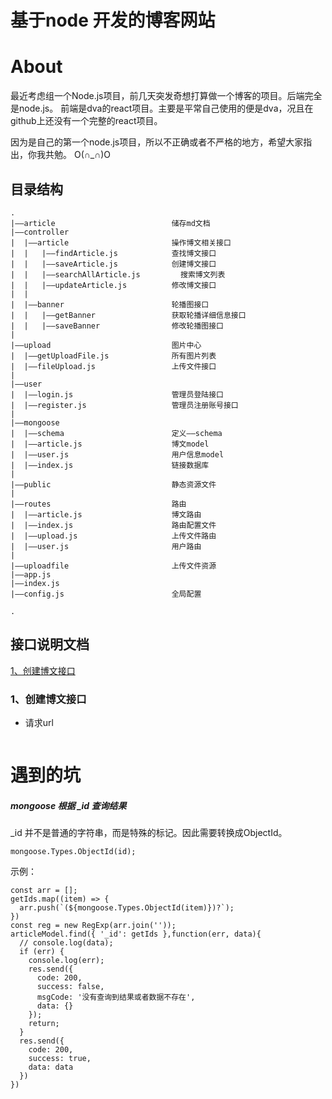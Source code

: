 # 基于node 开发的博客网站


# About

  最近考虑组一个Node.js项目，前几天突发奇想打算做一个博客的项目。后端完全是node.js。 前端是dva的react项目。主要是平常自己使用的便是dva，况且在github上还没有一个完整的react项目。

  因为是自己的第一个node.js项目，所以不正确或者不严格的地方，希望大家指出，你我共勉。  O(∩_∩)O

## 目录结构

```
.
|——article                          储存md文档
|——controller
|  |——article                       操作博文相关接口
|  |   |——findArticle.js            查找博文接口           
|  |   |——saveArticle.js            创建博文接口
|  |   |——searchAllArticle.js	      搜索博文列表
|  |   |——updateArticle.js          修改博文接口
|  |
|  |——banner                        轮播图接口
|  |   |——getBanner                 获取轮播详细信息接口
|  |   |——saveBanner                修改轮播图接口
|
|——upload                           图片中心
|  |——getUploadFile.js              所有图片列表
|  |——fileUpload.js                 上传文件接口
|
|——user
|  |——login.js                      管理员登陆接口
|  |——register.js                   管理员注册账号接口
|
|——mongoose
|  |——schema                        定义——schema
|  |——article.js                    博文model
|  |——user.js                       用户信息model
|  |——index.js                      链接数据库
|
|——public                           静态资源文件
|
|——routes                           路由
|  |——article.js                    博文路由
|  |——index.js                      路由配置文件
|  |——upload.js                     上传文件路由
|  |——user.js                       用户路由
|
|——uploadfile                       上传文件资源
|——app.js                            
|——index.js
|——config.js                        全局配置

.
```


## 接口说明文档

  [1、创建博文接口](#1)<br/>







  ###   1、创建博文接口

  + 请求url
  
  ```
  
  ```


# 遇到的坑

##### mongoose 根据 _id 查询结果

_id 并不是普通的字符串，而是特殊的标记。因此需要转换成ObjectId。

```
mongoose.Types.ObjectId(id);
```

示例：

```
const arr = [];
getIds.map((item) => {
  arr.push(`(${mongoose.Types.ObjectId(item)})?`);
})    
const reg = new RegExp(arr.join(''));
articleModel.find({ '_id': getIds },function(err, data){
  // console.log(data);
  if (err) {
    console.log(err);
    res.send({
      code: 200,
      success: false,
      msgCode: '没有查询到结果或者数据不存在',
      data: {}
    });
    return;
  }
  res.send({
    code: 200,
    success: true,
    data: data
  })
})
```
